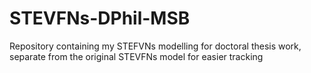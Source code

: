 # STEVFNs-DPhil-MSB
Repository containing my STEFVNs modelling for doctoral thesis work, separate from the original STEVFNs model for easier tracking
